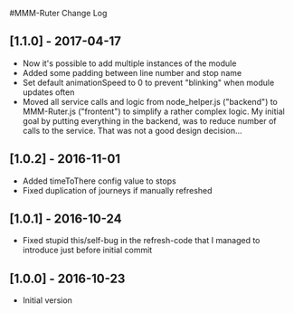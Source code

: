 #MMM-Ruter Change Log

## [1.1.0] - 2017-04-17

- Now it's possible to add multiple instances of the module
- Added some padding between line number and stop name
- Set default animationSpeed to 0 to prevent "blinking" when module updates often
- Moved all service calls and logic from node_helper.js ("backend") to MMM-Ruter.js ("frontent") to simplify a rather complex logic. My initial goal by putting everything in the backend, was to reduce number of calls to the service. That was not a good design decision...


## [1.0.2] - 2016-11-01

- Added timeToThere config value to stops
- Fixed duplication of journeys if manually refreshed

## [1.0.1] - 2016-10-24

- Fixed stupid this/self-bug in the refresh-code that I managed to introduce just before initial commit

## [1.0.0] - 2016-10-23

- Initial version

